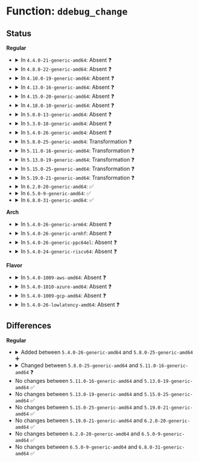 # Function: <code>ddebug_change</code>

## Status
<b>Regular</b>
<ul>
<li>
<details>
<summary>In <code>4.4.0-21-generic-amd64</code>: Absent ❓</summary>

```json
{
  "name": "ddebug_change",
  "collision_type": "Unique Static",
  "inline_type": "Full",
  "funcs": [
    {
      "addr": 18446744071583123703,
      "name": "ddebug_change",
      "external": false,
      "loc": "lib/dynamic_debug.c:138",
      "file": "lib/dynamic_debug.c",
      "inline": "not declared, inlined",
      "caller_inline": [
        "lib/dynamic_debug.c:ddebug_exec_query"
      ],
      "caller_func": []
    }
  ],
  "symbols": []
}
```
</details>
</li>
<li>
<details>
<summary>In <code>4.8.0-22-generic-amd64</code>: Absent ❓</summary>

```json
{
  "name": "ddebug_change",
  "collision_type": "Unique Static",
  "inline_type": "Full",
  "funcs": [
    {
      "addr": 18446744071583417449,
      "name": "ddebug_change",
      "external": false,
      "loc": "lib/dynamic_debug.c:138",
      "file": "lib/dynamic_debug.c",
      "inline": "not declared, inlined",
      "caller_inline": [
        "lib/dynamic_debug.c:ddebug_exec_query"
      ],
      "caller_func": []
    }
  ],
  "symbols": []
}
```
</details>
</li>
<li>
<details>
<summary>In <code>4.10.0-19-generic-amd64</code>: Absent ❓</summary>

```json
{
  "name": "ddebug_change",
  "collision_type": "Unique Static",
  "inline_type": "Full",
  "funcs": [
    {
      "addr": 18446744071583543129,
      "name": "ddebug_change",
      "external": false,
      "loc": "lib/dynamic_debug.c:138",
      "file": "lib/dynamic_debug.c",
      "inline": "not declared, inlined",
      "caller_inline": [
        "lib/dynamic_debug.c:ddebug_exec_query"
      ],
      "caller_func": []
    }
  ],
  "symbols": []
}
```
</details>
</li>
<li>
<details>
<summary>In <code>4.13.0-16-generic-amd64</code>: Absent ❓</summary>

```json
{
  "name": "ddebug_change",
  "collision_type": "Unique Static",
  "inline_type": "Full",
  "funcs": [
    {
      "addr": 18446744071583580738,
      "name": "ddebug_change",
      "external": false,
      "loc": "lib/dynamic_debug.c:138",
      "file": "lib/dynamic_debug.c",
      "inline": "not declared, inlined",
      "caller_inline": [
        "lib/dynamic_debug.c:ddebug_exec_query"
      ],
      "caller_func": []
    }
  ],
  "symbols": []
}
```
</details>
</li>
<li>
<details>
<summary>In <code>4.15.0-20-generic-amd64</code>: Absent ❓</summary>

```json
{
  "name": "ddebug_change",
  "collision_type": "Unique Static",
  "inline_type": "Full",
  "funcs": [
    {
      "addr": 18446744071583826562,
      "name": "ddebug_change",
      "external": false,
      "loc": "lib/dynamic_debug.c:138",
      "file": "lib/dynamic_debug.c",
      "inline": "not declared, inlined",
      "caller_inline": [
        "lib/dynamic_debug.c:ddebug_exec_query"
      ],
      "caller_func": []
    }
  ],
  "symbols": []
}
```
</details>
</li>
<li>
<details>
<summary>In <code>4.18.0-10-generic-amd64</code>: Absent ❓</summary>

```json
{
  "name": "ddebug_change",
  "collision_type": "Unique Static",
  "inline_type": "Full",
  "funcs": [
    {
      "addr": 18446744071584027385,
      "name": "ddebug_change",
      "external": false,
      "loc": "lib/dynamic_debug.c:138",
      "file": "lib/dynamic_debug.c",
      "inline": "not declared, inlined",
      "caller_inline": [
        "lib/dynamic_debug.c:ddebug_exec_query"
      ],
      "caller_func": []
    }
  ],
  "symbols": []
}
```
</details>
</li>
<li>
<details>
<summary>In <code>5.0.0-13-generic-amd64</code>: Absent ❓</summary>

```json
{
  "name": "ddebug_change",
  "collision_type": "Unique Static",
  "inline_type": "Full",
  "funcs": [
    {
      "addr": 18446744071584108604,
      "name": "ddebug_change",
      "external": false,
      "loc": "lib/dynamic_debug.c:138",
      "file": "lib/dynamic_debug.c",
      "inline": "not declared, inlined",
      "caller_inline": [
        "lib/dynamic_debug.c:ddebug_exec_query"
      ],
      "caller_func": []
    }
  ],
  "symbols": []
}
```
</details>
</li>
<li>
<details>
<summary>In <code>5.3.0-18-generic-amd64</code>: Absent ❓</summary>

```json
{
  "name": "ddebug_change",
  "collision_type": "Unique Static",
  "inline_type": "Full",
  "funcs": [
    {
      "addr": 18446744071584297072,
      "name": "ddebug_change",
      "external": false,
      "loc": "lib/dynamic_debug.c:140",
      "file": "lib/dynamic_debug.c",
      "inline": "not declared, inlined",
      "caller_inline": [
        "lib/dynamic_debug.c:ddebug_exec_query"
      ],
      "caller_func": []
    }
  ],
  "symbols": []
}
```
</details>
</li>
<li>
<details>
<summary>In <code>5.4.0-26-generic-amd64</code>: Absent ❓</summary>

```json
{
  "name": "ddebug_change",
  "collision_type": "Unique Static",
  "inline_type": "Full",
  "funcs": [
    {
      "addr": 18446744071584431792,
      "name": "ddebug_change",
      "external": false,
      "loc": "lib/dynamic_debug.c:140",
      "file": "lib/dynamic_debug.c",
      "inline": "not declared, inlined",
      "caller_inline": [
        "lib/dynamic_debug.c:ddebug_exec_query"
      ],
      "caller_func": []
    }
  ],
  "symbols": []
}
```
</details>
</li>
<li>
<details>
<summary>In <code>5.8.0-25-generic-amd64</code>: Transformation ❓</summary>

```c
int ddebug_change(const struct ddebug_query * query, unsigned int flags, unsigned int mask)
```

```json
{
  "name": "ddebug_change",
  "collision_type": "Unique Static",
  "inline_type": "No",
  "funcs": [
    {
      "addr": 0,
      "name": "ddebug_change",
      "external": false,
      "loc": "lib/dynamic_debug.c:140",
      "file": "lib/dynamic_debug.c",
      "inline": "seen, unknown",
      "caller_inline": [],
      "caller_func": [
        "lib/dynamic_debug.c:ddebug_exec_query"
      ]
    }
  ],
  "symbols": [
    {
      "addr": 18446744071584992640,
      "name": "ddebug_change",
      "section": ".text",
      "bind": "STB_LOCAL",
      "size": 700
    },
    {
      "addr": 18446744071584997036,
      "name": "ddebug_change.cold",
      "section": ".text",
      "bind": "STB_LOCAL",
      "size": 99
    }
  ]
}
```
</details>
</li>
<li>
<details>
<summary>In <code>5.11.0-16-generic-amd64</code>: Transformation ❓</summary>

```c
int ddebug_change(const struct ddebug_query * query, struct flag_settings * modifiers)
```

```json
{
  "name": "ddebug_change",
  "collision_type": "Unique Static",
  "inline_type": "No",
  "funcs": [
    {
      "addr": 0,
      "name": "ddebug_change",
      "external": false,
      "loc": "lib/dynamic_debug.c:148",
      "file": "lib/dynamic_debug.c",
      "inline": "seen, unknown",
      "caller_inline": [],
      "caller_func": [
        "lib/dynamic_debug.c:ddebug_exec_query"
      ]
    }
  ],
  "symbols": [
    {
      "addr": 18446744071585113296,
      "name": "ddebug_change",
      "section": ".text",
      "bind": "STB_LOCAL",
      "size": 694
    },
    {
      "addr": 18446744071591379130,
      "name": "ddebug_change.cold",
      "section": ".text",
      "bind": "STB_LOCAL",
      "size": 88
    }
  ]
}
```
</details>
</li>
<li>
<details>
<summary>In <code>5.13.0-19-generic-amd64</code>: Transformation ❓</summary>

```c
int ddebug_change(const struct ddebug_query * query, struct flag_settings * modifiers)
```

```json
{
  "name": "ddebug_change",
  "collision_type": "Unique Static",
  "inline_type": "No",
  "funcs": [
    {
      "addr": 0,
      "name": "ddebug_change",
      "external": false,
      "loc": "lib/dynamic_debug.c:148",
      "file": "lib/dynamic_debug.c",
      "inline": "seen, unknown",
      "caller_inline": [],
      "caller_func": [
        "lib/dynamic_debug.c:ddebug_exec_query"
      ]
    }
  ],
  "symbols": [
    {
      "addr": 18446744071584993456,
      "name": "ddebug_change",
      "section": ".text",
      "bind": "STB_LOCAL",
      "size": 690
    },
    {
      "addr": 18446744071591321401,
      "name": "ddebug_change.cold",
      "section": ".text",
      "bind": "STB_LOCAL",
      "size": 88
    }
  ]
}
```
</details>
</li>
<li>
<details>
<summary>In <code>5.15.0-25-generic-amd64</code>: Transformation ❓</summary>

```c
int ddebug_change(const struct ddebug_query * query, struct flag_settings * modifiers)
```

```json
{
  "name": "ddebug_change",
  "collision_type": "Unique Static",
  "inline_type": "No",
  "funcs": [
    {
      "addr": 0,
      "name": "ddebug_change",
      "external": false,
      "loc": "lib/dynamic_debug.c:148",
      "file": "lib/dynamic_debug.c",
      "inline": "seen, unknown",
      "caller_inline": [],
      "caller_func": [
        "lib/dynamic_debug.c:ddebug_exec_query"
      ]
    }
  ],
  "symbols": [
    {
      "addr": 18446744071585434128,
      "name": "ddebug_change",
      "section": ".text",
      "bind": "STB_LOCAL",
      "size": 776
    },
    {
      "addr": 18446744071592335224,
      "name": "ddebug_change.cold",
      "section": ".text",
      "bind": "STB_LOCAL",
      "size": 89
    }
  ]
}
```
</details>
</li>
<li>
<details>
<summary>In <code>5.19.0-21-generic-amd64</code>: Transformation ❓</summary>

```c
int ddebug_change(const struct ddebug_query * query, struct flag_settings * modifiers)
```

```json
{
  "name": "ddebug_change",
  "collision_type": "Unique Static",
  "inline_type": "No",
  "funcs": [
    {
      "addr": 0,
      "name": "ddebug_change",
      "external": false,
      "loc": "lib/dynamic_debug.c:152",
      "file": "lib/dynamic_debug.c",
      "inline": "seen, unknown",
      "caller_inline": [],
      "caller_func": [
        "lib/dynamic_debug.c:ddebug_exec_query"
      ]
    }
  ],
  "symbols": [
    {
      "addr": 18446744071586573968,
      "name": "ddebug_change",
      "section": ".text",
      "bind": "STB_LOCAL",
      "size": 828
    },
    {
      "addr": 18446744071594195691,
      "name": "ddebug_change.cold",
      "section": ".text",
      "bind": "STB_LOCAL",
      "size": 76
    }
  ]
}
```
</details>
</li>
<li>
<details>
<summary>In <code>6.2.0-20-generic-amd64</code>: ✅</summary>

```c
int ddebug_change(const struct ddebug_query * query, struct flag_settings * modifiers)
```

```json
{
  "name": "ddebug_change",
  "collision_type": "Unique Static",
  "inline_type": "No",
  "funcs": [
    {
      "addr": 18446744071587814944,
      "name": "ddebug_change",
      "external": false,
      "loc": "lib/dynamic_debug.c:173",
      "file": "lib/dynamic_debug.c",
      "inline": "seen, unknown",
      "caller_inline": [],
      "caller_func": [
        "lib/dynamic_debug.c:ddebug_exec_query"
      ]
    }
  ],
  "symbols": [
    {
      "addr": 18446744071587814944,
      "name": "ddebug_change",
      "section": ".text",
      "bind": "STB_LOCAL",
      "size": 1267
    }
  ]
}
```
</details>
</li>
<li>
<details>
<summary>In <code>6.5.0-9-generic-amd64</code>: ✅</summary>

```c
int ddebug_change(const struct ddebug_query * query, struct flag_settings * modifiers)
```

```json
{
  "name": "ddebug_change",
  "collision_type": "Unique Static",
  "inline_type": "No",
  "funcs": [
    {
      "addr": 18446744071588086672,
      "name": "ddebug_change",
      "external": false,
      "loc": "lib/dynamic_debug.c:173",
      "file": "lib/dynamic_debug.c",
      "inline": "seen, unknown",
      "caller_inline": [],
      "caller_func": [
        "lib/dynamic_debug.c:ddebug_exec_query"
      ]
    }
  ],
  "symbols": [
    {
      "addr": 18446744071588086672,
      "name": "ddebug_change",
      "section": ".text",
      "bind": "STB_LOCAL",
      "size": 1267
    }
  ]
}
```
</details>
</li>
<li>
<details>
<summary>In <code>6.8.0-31-generic-amd64</code>: ✅</summary>

```c
int ddebug_change(const struct ddebug_query * query, struct flag_settings * modifiers)
```

```json
{
  "name": "ddebug_change",
  "collision_type": "Unique Static",
  "inline_type": "No",
  "funcs": [
    {
      "addr": 18446744071588422512,
      "name": "ddebug_change",
      "external": false,
      "loc": "lib/dynamic_debug.c:174",
      "file": "lib/dynamic_debug.c",
      "inline": "seen, unknown",
      "caller_inline": [],
      "caller_func": [
        "lib/dynamic_debug.c:ddebug_exec_query"
      ]
    }
  ],
  "symbols": [
    {
      "addr": 18446744071588422512,
      "name": "ddebug_change",
      "section": ".text",
      "bind": "STB_LOCAL",
      "size": 1252
    }
  ]
}
```
</details>
</li>
</ul>
<b>Arch</b>
<ul>
<li>
<details>
<summary>In <code>5.4.0-26-generic-arm64</code>: Absent ❓</summary>

```json
{
  "name": "ddebug_change",
  "collision_type": "Unique Static",
  "inline_type": "Full",
  "funcs": [
    {
      "addr": 18446603336496317316,
      "name": "ddebug_change",
      "external": false,
      "loc": "lib/dynamic_debug.c:140",
      "file": "lib/dynamic_debug.c",
      "inline": "not declared, inlined",
      "caller_inline": [
        "lib/dynamic_debug.c:ddebug_exec_query"
      ],
      "caller_func": []
    }
  ],
  "symbols": []
}
```
</details>
</li>
<li>
<details>
<summary>In <code>5.4.0-26-generic-armhf</code>: Absent ❓</summary>

```json
{
  "name": "ddebug_change",
  "collision_type": "Unique Static",
  "inline_type": "Full",
  "funcs": [
    {
      "addr": 3229652304,
      "name": "ddebug_change",
      "external": false,
      "loc": "lib/dynamic_debug.c:140",
      "file": "lib/dynamic_debug.c",
      "inline": "not declared, inlined",
      "caller_inline": [
        "lib/dynamic_debug.c:ddebug_exec_queries"
      ],
      "caller_func": []
    }
  ],
  "symbols": []
}
```
</details>
</li>
<li>
<details>
<summary>In <code>5.4.0-26-generic-ppc64el</code>: Absent ❓</summary>

```json
{
  "name": "ddebug_change",
  "collision_type": "Unique Static",
  "inline_type": "Full",
  "funcs": [
    {
      "addr": 13835058055290632648,
      "name": "ddebug_change",
      "external": false,
      "loc": "lib/dynamic_debug.c:140",
      "file": "lib/dynamic_debug.c",
      "inline": "not declared, inlined",
      "caller_inline": [
        "lib/dynamic_debug.c:ddebug_exec_query"
      ],
      "caller_func": []
    }
  ],
  "symbols": []
}
```
</details>
</li>
<li>
<details>
<summary>In <code>5.4.0-24-generic-riscv64</code>: Absent ❓</summary>

```json
{
  "name": "ddebug_change",
  "collision_type": "Unique Static",
  "inline_type": "Full",
  "funcs": [
    {
      "addr": 18446743936275370236,
      "name": "ddebug_change",
      "external": false,
      "loc": "lib/dynamic_debug.c:140",
      "file": "lib/dynamic_debug.c",
      "inline": "not declared, inlined",
      "caller_inline": [
        "lib/dynamic_debug.c:ddebug_exec_query"
      ],
      "caller_func": []
    }
  ],
  "symbols": []
}
```
</details>
</li>
</ul>
<b>Flavor</b>
<ul>
<li>
<details>
<summary>In <code>5.4.0-1009-aws-amd64</code>: Absent ❓</summary>

```json
{
  "name": "ddebug_change",
  "collision_type": "Unique Static",
  "inline_type": "Full",
  "funcs": [
    {
      "addr": 18446744071584400528,
      "name": "ddebug_change",
      "external": false,
      "loc": "lib/dynamic_debug.c:140",
      "file": "lib/dynamic_debug.c",
      "inline": "not declared, inlined",
      "caller_inline": [
        "lib/dynamic_debug.c:ddebug_exec_query"
      ],
      "caller_func": []
    }
  ],
  "symbols": []
}
```
</details>
</li>
<li>
<details>
<summary>In <code>5.4.0-1010-azure-amd64</code>: Absent ❓</summary>

```json
{
  "name": "ddebug_change",
  "collision_type": "Unique Static",
  "inline_type": "Full",
  "funcs": [
    {
      "addr": 18446744071584335728,
      "name": "ddebug_change",
      "external": false,
      "loc": "lib/dynamic_debug.c:140",
      "file": "lib/dynamic_debug.c",
      "inline": "not declared, inlined",
      "caller_inline": [
        "lib/dynamic_debug.c:ddebug_exec_query"
      ],
      "caller_func": []
    }
  ],
  "symbols": []
}
```
</details>
</li>
<li>
<details>
<summary>In <code>5.4.0-1009-gcp-amd64</code>: Absent ❓</summary>

```json
{
  "name": "ddebug_change",
  "collision_type": "Unique Static",
  "inline_type": "Full",
  "funcs": [
    {
      "addr": 18446744071584383440,
      "name": "ddebug_change",
      "external": false,
      "loc": "lib/dynamic_debug.c:140",
      "file": "lib/dynamic_debug.c",
      "inline": "not declared, inlined",
      "caller_inline": [
        "lib/dynamic_debug.c:ddebug_exec_query"
      ],
      "caller_func": []
    }
  ],
  "symbols": []
}
```
</details>
</li>
<li>
<details>
<summary>In <code>5.4.0-26-lowlatency-amd64</code>: Absent ❓</summary>

```json
{
  "name": "ddebug_change",
  "collision_type": "Unique Static",
  "inline_type": "Full",
  "funcs": [
    {
      "addr": 18446744071584489504,
      "name": "ddebug_change",
      "external": false,
      "loc": "lib/dynamic_debug.c:140",
      "file": "lib/dynamic_debug.c",
      "inline": "not declared, inlined",
      "caller_inline": [
        "lib/dynamic_debug.c:ddebug_exec_query"
      ],
      "caller_func": []
    }
  ],
  "symbols": []
}
```
</details>
</li>
</ul>

## Differences
<b>Regular</b>
<ul>
<li>
<details>
<summary>Added between <code>5.4.0-26-generic-amd64</code> and <code>5.8.0-25-generic-amd64</code> ➕</summary>

```c
int ddebug_change(const struct ddebug_query * query, unsigned int flags, unsigned int mask)
```
</details>
</li>
<li>
<details>
<summary>Changed between <code>5.8.0-25-generic-amd64</code> and <code>5.11.0-16-generic-amd64</code> ❓</summary>
<ul>
<li>
<b>Param added. </b>
<code>struct flag_settings * modifiers</code>
</li>
<li>
<b>Param removed. </b>
<code>unsigned int flags</code>
</li>
<li>
<b>Param removed. </b>
<code>unsigned int mask</code>
</li>
</ul>
</details>
</li>
<li>
No changes between <code>5.11.0-16-generic-amd64</code> and <code>5.13.0-19-generic-amd64</code> ✅
</li>
<li>
No changes between <code>5.13.0-19-generic-amd64</code> and <code>5.15.0-25-generic-amd64</code> ✅
</li>
<li>
No changes between <code>5.15.0-25-generic-amd64</code> and <code>5.19.0-21-generic-amd64</code> ✅
</li>
<li>
No changes between <code>5.19.0-21-generic-amd64</code> and <code>6.2.0-20-generic-amd64</code> ✅
</li>
<li>
No changes between <code>6.2.0-20-generic-amd64</code> and <code>6.5.0-9-generic-amd64</code> ✅
</li>
<li>
No changes between <code>6.5.0-9-generic-amd64</code> and <code>6.8.0-31-generic-amd64</code> ✅
</li>
</ul>
